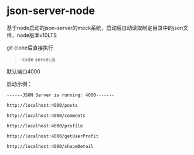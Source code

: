 # json-server-node
基于node启动的json-server的mock系统，启动后自动读取制定目录中的json文件，node版本v10LTS

git clone后直接执行
> node server.js

默认端口4000

启动示例：
```
------JSON Server is running: 4000------- 

http://localhost:4000/posts 

http://localhost:4000/comments 

http://localhost:4000/profile 

http://localhost:4000/getUserProfit 

http://localhost:4000/shapeDetail 

```
